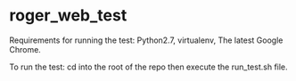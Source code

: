 # roger_web_test

Requirements for running the test:
Python2.7,
virtualenv,
The latest Google Chrome.

To run the test:
cd into the root of the repo then execute the run_test.sh file.
